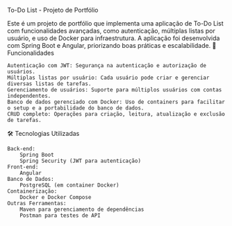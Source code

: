 To-Do List - Projeto de Portfólio

Este é um projeto de portfólio que implementa uma aplicação de To-Do List com funcionalidades avançadas, como autenticação, múltiplas listas por usuário, e uso de Docker para infraestrutura. A aplicação foi desenvolvida com Spring Boot e Angular, priorizando boas práticas e escalabilidade.
🚀 Funcionalidades

    Autenticação com JWT: Segurança na autenticação e autorização de usuários.
    Múltiplas listas por usuário: Cada usuário pode criar e gerenciar diversas listas de tarefas.
    Gerenciamento de usuários: Suporte para múltiplos usuários com contas independentes.
    Banco de dados gerenciado com Docker: Uso de containers para facilitar o setup e a portabilidade do banco de dados.
    CRUD completo: Operações para criação, leitura, atualização e exclusão de tarefas.

🛠️ Tecnologias Utilizadas

    Back-end:
        Spring Boot
        Spring Security (JWT para autenticação)
    Front-end:
        Angular
    Banco de Dados:
        PostgreSQL (em container Docker)
    Containerização:
        Docker e Docker Compose
    Outras Ferramentas:
        Maven para gerenciamento de dependências
        Postman para testes de API